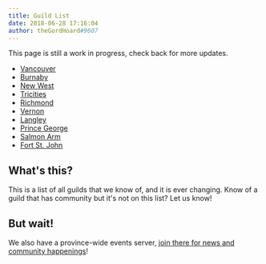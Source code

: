```yaml
---
title: Guild List
date: 2018-06-28 17:16:04
author: theGordHoard#9607
---
```


This page is still a work in progress, check back for more updates.

- [Vancouver](/vancouver)
- [Burnaby](/burnaby)
- [New West](/newwest)
- [Tricities](/tricities)
- [Richmond](/richmond)
- [Vernon](/vernon)
- [Langley](/langley)
- [Prince George](/pg)
- [Salmon Arm](/salmonarm)
- [Fort St. John](/fsj)

## What's this?
This is a list of all guilds that we know of, and it is ever changing. Know of a guild that has community but it's not on this list? Let us know!

## But wait!
We also have a province-wide events server, [join there for news and community happenings](/gvrd)!
